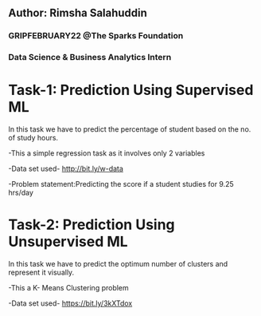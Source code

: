 ## Author: Rimsha Salahuddin
### GRIPFEBRUARY22 @The Sparks Foundation
### Data Science & Business Analytics Intern

# Task-1: Prediction Using Supervised ML
In this task we have to predict the percentage of student based on the no. of study hours.

-This a simple regression task as it involves only 2 variables

-Data set used- http://bit.ly/w-data

-Problem statement:Predicting the score if a student studies for 9.25 hrs/day

# Task-2: Prediction Using Unsupervised ML
In this task we have to predict the optimum number of clusters and represent it visually.

-This a K- Means Clustering problem

-Data set used- https://bit.ly/3kXTdox
